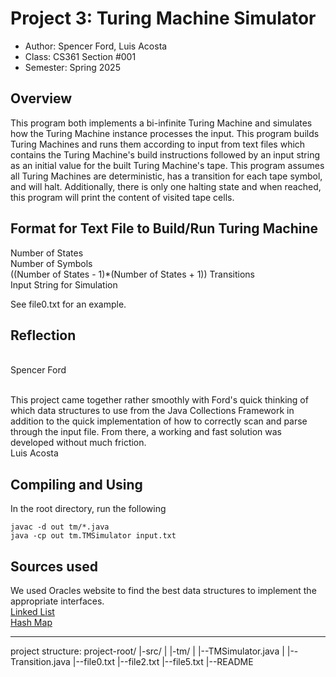 # Project 3: Turing Machine Simulator

* Author: Spencer Ford, Luis Acosta
* Class: CS361 Section #001
* Semester: Spring 2025

## Overview

This program both implements a bi-infinite Turing Machine and simulates how the Turing Machine instance processes
the input. This program builds Turing Machines and runs them according to input from text files which contains the
Turing Machine's build instructions followed by an input string as an initial value for the built Turing Machine's tape. 
This program assumes all Turing Machines are deterministic, has a transition for each tape symbol, and will halt. 
Additionally, there is only one halting state and when reached, this program will print the content of visited tape cells.

## Format for Text File to Build/Run Turing Machine

Number of States<br/>
Number of Symbols<br/>
((Number of States - 1)*(Number of States + 1)) Transitions<br/>
Input String for Simulation<br/>

See file0.txt for an example.<br/>

## Reflection

<br />
Spencer Ford<br/><br/>

This project came together rather smoothly with Ford's quick thinking of which data structures to use
from the Java Collections Framework in addition to the quick implementation of how to correctly scan
and parse through the input file. From there, a working and fast solution was developed without much
friction.<br />
Luis Acosta

## Compiling and Using

In the root directory, run the following

`javac -d out tm/*.java`<br />
`java -cp out tm.TMSimulator input.txt`

## Sources used

We used Oracles website to find the best data structures to implement the appropriate interfaces. <br />
[Linked List](https://docs.oracle.com/javase/8/docs/api/java/util/LinkedList.html) <br />
[Hash Map](https://docs.oracle.com/javase/8/docs/api/java/util/HashMap.html) <br />

----------

project structure:
project-root/
|-src/
| |-tm/
|   |--TMSimulator.java
|   |--Transition.java
|--file0.txt
|--file2.txt
|--file5.txt
|--README
